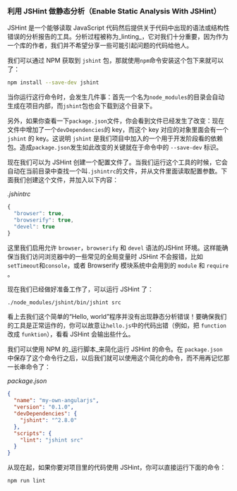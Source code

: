 ### 利用 JSHint 做静态分析（Enable Static Analysis With JSHint）

JSHint 是一个能够读取 JavaScript 代码然后提供关于代码中出现的语法或结构性错误的分析报告的工具。分析过程被称为_linting_，它对我们十分重要，因为作为一个库的作者，我们并不希望分享一些可能引起问题的代码给他人。

我们可以通过 NPM 获取到 `jshint` 包，那就使用`npm`命令安装这个包下来就可以了：

```bash
npm install --save-dev jshint
```

当你运行这行命令时，会发生几件事：首先一个名为`node_modules`的目录会自动生成在项目内部，而`jshint`包也会下载到这个目录下。

另外，如果你查看一下`package.json`文件，你会看到文件已经发生了改变：现在文件中增加了一个`devDependencies`的 key，而这个 key 对应的对象里面会有一个 `jshint` 的 key。这说明 `jshint` 是我们项目中加入的一个用于开发阶段看的依赖包。造成`package.json`发生如此改变的关键就在于命令中的 `--save-dev` 标识。

现在我们可以为 JSHint 创建一个配置文件了。当我们运行这个工具的时候，它会自动在当前目录中查找一个叫`.jshintrc`的文件，并从文件里面读取配置参数。下面我们创建这个文件，并加入以下内容：

_.jshintrc_

```js
{
  "browser": true,
  "browserify": true,
  "devel": true
}
```

这里我们启用允许 `browser`，`browserify` 和 `devel` 语法的JSHint 环境。这样能确保当我们访问浏览器中的一些常见的全局变量时 JSHint 不会报错，比如`setTimeout`和`console`，或者 Browserify 模块系统中会用到的 `module` 和 `require` 。

现在我们已经做好准备工作了，可以运行 JSHint 了：

```bash
./node_modules/jshint/bin/jshint src
```

看上去我们这个简单的“Hello, world”程序并没有出现静态分析错误！要确保我们的工具是正常运作的，你可以故意让`hello.js`中的代码出错（例如，把 `function` 改成 `funktion`），看看 JSHint 会输出些什么。

我们可以使用 NPM 的_运行脚本_来简化运行 JSHint 的命令。在 `package.json` 中保存了这个命令行之后，以后我们就可以使用这个简化的命令，而不用再记忆那一长串命令了：

_package.json_

```json
{
  "name": "my-own-angularjs",
  "version": "0.1.0",
  "devDependencies": {
    "jshint": "^2.8.0"
  },
  "scripts": {
    "lint": "jshint src"
  }
}
```

从现在起，如果你要对项目里的代码使用 JSHint，你可以直接运行下面的命令：

```bash
npm run lint
```




